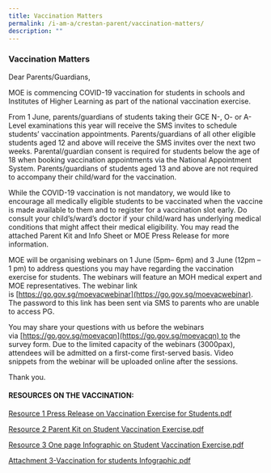 ```yaml
---
title: Vaccination Matters
permalink: /i-am-a/crestan-parent/vaccination-matters/
description: ""
---
```

### Vaccination Matters

Dear Parents/Guardians,  
  
MOE is commencing COVID-19 vaccination for students in schools and Institutes of Higher Learning as part of the national vaccination exercise.  
  
From 1 June, parents/guardians of students taking their GCE N-, O- or A-Level examinations this year will receive the SMS invites to schedule students’ vaccination appointments. Parents/guardians of all other eligible students aged 12 and above will receive the SMS invites over the next two weeks. Parental/guardian consent is required for students below the age of 18 when booking vaccination appointments via the National Appointment System. Parents/guardians of students aged 13 and above are not required to accompany their child/ward for the vaccination.  
  
While the COVID-19 vaccination is not mandatory, we would like to encourage all medically eligible students to be vaccinated when the vaccine is made available to them and to register for a vaccination slot early. Do consult your child’s/ward’s doctor if your child/ward has underlying medical conditions that might affect their medical eligibility. You may read the attached Parent Kit and Info Sheet or MOE Press Release for more information.  
  
MOE will be organising webinars on 1 June (5pm– 6pm) and 3 June (12pm – 1 pm) to address questions you may have regarding the vaccination exercise for students. The webinars will feature an MOH medical expert and MOE representatives. The webinar link is [https://go.gov.sg/moevacwebinar](https://go.gov.sg/moevacwebinar). The password to this link has been sent via SMS to parents who are unable to access PG.  
  
You may share your questions with us before the webinars via [https://go.gov.sg/moevacqn](https://go.gov.sg/moevacqn) to the survey form. Due to the limited capacity of the webinars (3000pax), attendees will be admitted on a first-come first-served basis. Video snippets from the webinar will be uploaded online after the sessions.  
  
Thank you.

  
#### RESOURCES ON THE VACCINATION:

[Resource 1 Press Release on Vaccination Exercise for Students.pdf](/files/vac1.pdf)

[Resource 2 Parent Kit on Student Vaccination Exercise.pdf](/files/vac2.pdf)

[Resource 3 One page Infographic on Student Vaccination Exercise.pdf](/files/vac3.pdf)

[Attachment 3-Vaccination for students Infographic.pdf](/files/vac4.pdf)
